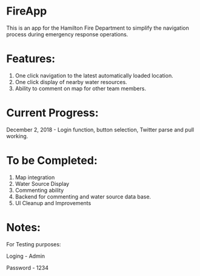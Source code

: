 # FireApp

This is an app for the Hamilton Fire Department to simplify the navigation process during emergency response operations. 

# Features:

1) One click navigation to the latest automatically loaded location.
2) One click display of nearby water resources.
3) Ability to comment on map for other team members.

# Current Progress:

December 2, 2018 -  Login function, button selection, Twitter parse and pull working.

# To be Completed:

1) Map integration
2) Water Source Display
3) Commenting ability
4) Backend for commenting and water source data base.
5) UI Cleanup and Improvements

# Notes:

For Testing purposes: 

Loging - Admin


Password - 1234
